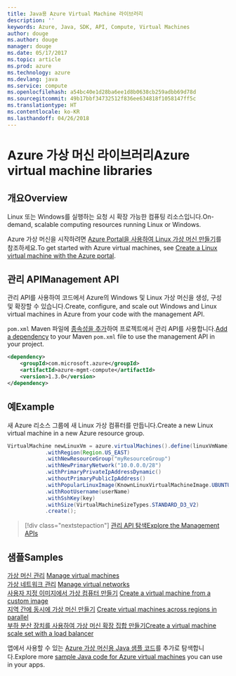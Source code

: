 ```yaml
---
title: Java용 Azure Virtual Machine 라이브러리
description: ''
keywords: Azure, Java, SDK, API, Compute, Virtual Machines
author: douge
ms.author: douge
manager: douge
ms.date: 05/17/2017
ms.topic: article
ms.prod: azure
ms.technology: azure
ms.devlang: java
ms.service: compute
ms.openlocfilehash: a54bc40e1d28ba6ee1d8b0638cb259adbb69d78d
ms.sourcegitcommit: 49b17bbf34732512f836ee634818f1058147ff5c
ms.translationtype: HT
ms.contentlocale: ko-KR
ms.lasthandoff: 04/26/2018
---
```

# <a name="azure-virtual-machine-libraries"></a><span data-ttu-id="e3c26-103">Azure 가상 머신 라이브러리</span><span class="sxs-lookup"><span data-stu-id="e3c26-103">Azure virtual machine libraries</span></span>

## <a name="overview"></a><span data-ttu-id="e3c26-104">개요</span><span class="sxs-lookup"><span data-stu-id="e3c26-104">Overview</span></span>

<span data-ttu-id="e3c26-105">Linux 또는 Windows를 실행하는 요청 시 확장 가능한 컴퓨팅 리소스입니다.</span><span class="sxs-lookup"><span data-stu-id="e3c26-105">On-demand, scalable computing resources running Linux or Windows.</span></span>

<span data-ttu-id="e3c26-106">Azure 가상 머신을 시작하려면 [Azure Portal을 사용하여 Linux 가상 머신 만들기](/azure/virtual-machines/linux/quick-create-portal)를 참조하세요.</span><span class="sxs-lookup"><span data-stu-id="e3c26-106">To get started with Azure virtual machines, see [Create a Linux virtual machine with the Azure portal](/azure/virtual-machines/linux/quick-create-portal).</span></span>

## <a name="management-api"></a><span data-ttu-id="e3c26-107">관리 API</span><span class="sxs-lookup"><span data-stu-id="e3c26-107">Management API</span></span>

<span data-ttu-id="e3c26-108">관리 API를 사용하여 코드에서 Azure의 Windows 및 Linux 가상 머신을 생성, 구성 및 확장할 수 있습니다.</span><span class="sxs-lookup"><span data-stu-id="e3c26-108">Create, configure, and scale out Windows and Linux virtual machines in Azure from your code with the management API.</span></span>

<span data-ttu-id="e3c26-109">`pom.xml` Maven 파일에 [종속성을 추가](https://maven.apache.org/guides/getting-started/index.html#How_do_I_use_external_dependencies)하여 프로젝트에서 관리 API를 사용합니다.</span><span class="sxs-lookup"><span data-stu-id="e3c26-109">[Add a dependency](https://maven.apache.org/guides/getting-started/index.html#How_do_I_use_external_dependencies) to your Maven `pom.xml` file to use the management API in your project.</span></span>  

```XML
<dependency>
    <groupId>com.microsoft.azure</groupId>
    <artifactId>azure-mgmt-compute</artifactId>
    <version>1.3.0</version>
</dependency>
```   


## <a name="example"></a><span data-ttu-id="e3c26-110">예</span><span class="sxs-lookup"><span data-stu-id="e3c26-110">Example</span></span>

<span data-ttu-id="e3c26-111">새 Azure 리소스 그룹에 새 Linux 가상 컴퓨터를 만듭니다.</span><span class="sxs-lookup"><span data-stu-id="e3c26-111">Create a new Linux virtual machine in a new Azure resource group.</span></span>

```java
VirtualMachine newLinuxVm = azure.virtualMachines().define(linuxVmName)
            .withRegion(Region.US_EAST)
            .withNewResourceGroup("myResourceGroup")
            .withNewPrimaryNetwork("10.0.0.0/28")
            .withPrimaryPrivateIpAddressDynamic()
            .withoutPrimaryPublicIpAddress()
            .withPopularLinuxImage(KnownLinuxVirtualMachineImage.UBUNTU_SERVER_16_04_LTS)
            .withRootUsername(userName)
            .withSshKey(key)
            .withSize(VirtualMachineSizeTypes.STANDARD_D3_V2)
            .create();
```

> [!div class="nextstepaction"]
> [<span data-ttu-id="e3c26-112">관리 API 탐색</span><span class="sxs-lookup"><span data-stu-id="e3c26-112">Explore the Management APIs</span></span>](/java/api/overview/azure/virtualmachines/management)


## <a name="samples"></a><span data-ttu-id="e3c26-113">샘플</span><span class="sxs-lookup"><span data-stu-id="e3c26-113">Samples</span></span>

<span data-ttu-id="e3c26-114">[가상 머신 관리][1] </span><span class="sxs-lookup"><span data-stu-id="e3c26-114">[Manage virtual machines][1] </span></span>  
<span data-ttu-id="e3c26-115">[가상 네트워크 관리][6] </span><span class="sxs-lookup"><span data-stu-id="e3c26-115">[Manage virtual networks][6] </span></span>  
<span data-ttu-id="e3c26-116">[사용자 지정 이미지에서 가상 컴퓨터 만들기][2] </span><span class="sxs-lookup"><span data-stu-id="e3c26-116">[Create a virtual machine from a custom image][2] </span></span>  
<span data-ttu-id="e3c26-117">[지역 간에 동시에 가상 머신 만들기][5]  </span><span class="sxs-lookup"><span data-stu-id="e3c26-117">[Create virtual machines across regions in parallel][5]  </span></span>  
<span data-ttu-id="e3c26-118">[부하 분산 장치를 사용하여 가상 머신 확장 집합 만들기][7]</span><span class="sxs-lookup"><span data-stu-id="e3c26-118">[Create a virtual machine scale set with a load balancer][7]</span></span>    

[1]: ../docs-ref-conceptual/java-sdk-manage-virtual-machines.md
[2]: https://azure.microsoft.com/resources/samples/managed-disk-java-create-virtual-machine-using-custom-image/
[5]: ../docs-ref-conceptual/java-sdk-virtual-machines-in-parallel.md
[6]: ../docs-ref-conceptual/java-sdk-manage-virtual-networks.md
[7]: ../docs-ref-conceptual/java-sdk-manage-vm-scalesets.md

<span data-ttu-id="e3c26-119">앱에서 사용할 수 있는 [Azure 가상 머신용 Java 샘플 코드](https://azure.microsoft.com/resources/samples/?platform=java&term=VM)를 추가로 탐색합니다.</span><span class="sxs-lookup"><span data-stu-id="e3c26-119">Explore more [sample Java code for Azure virtual machines](https://azure.microsoft.com/resources/samples/?platform=java&term=VM) you can use in your apps.</span></span>